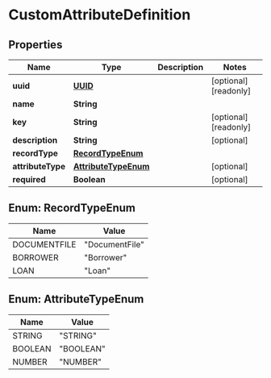 

# CustomAttributeDefinition

## Properties

Name | Type | Description | Notes
------------ | ------------- | ------------- | -------------
**uuid** | [**UUID**](UUID.md) |  |  [optional] [readonly]
**name** | **String** |  | 
**key** | **String** |  |  [optional] [readonly]
**description** | **String** |  |  [optional]
**recordType** | [**RecordTypeEnum**](#RecordTypeEnum) |  | 
**attributeType** | [**AttributeTypeEnum**](#AttributeTypeEnum) |  |  [optional]
**required** | **Boolean** |  |  [optional]



## Enum: RecordTypeEnum

Name | Value
---- | -----
DOCUMENTFILE | &quot;DocumentFile&quot;
BORROWER | &quot;Borrower&quot;
LOAN | &quot;Loan&quot;



## Enum: AttributeTypeEnum

Name | Value
---- | -----
STRING | &quot;STRING&quot;
BOOLEAN | &quot;BOOLEAN&quot;
NUMBER | &quot;NUMBER&quot;



